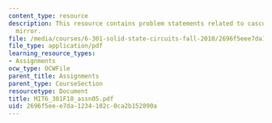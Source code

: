 ```yaml
---
content_type: resource
description: This resource contains problem statements related to cascode current
  mirror.
file: /media/courses/6-301-solid-state-circuits-fall-2010/2696f5eee7da1234102c0ca2b152890a_MIT6_301F10_assn05.pdf
file_type: application/pdf
learning_resource_types:
- Assignments
ocw_type: OCWFile
parent_title: Assignments
parent_type: CourseSection
resourcetype: Document
title: MIT6_301F10_assn05.pdf
uid: 2696f5ee-e7da-1234-102c-0ca2b152890a
---
```

